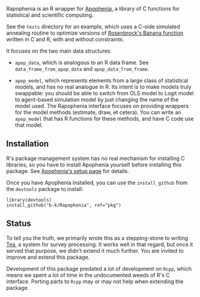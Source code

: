 Rapophenia is an R wrapper for [Apophenia](http://apophenia.info), a library of C functions for statistical and scientific computing.

See the ```tests``` directory for an example, which uses a C-side simulated annealing routine to optimize versions of [Rosenbrock's Banana function](ttp://en.wikipedia.org/wiki/Rosenbrock%27s_banana_function) written in C and R, with and without constraints.

It focuses on the two main data structures: 

* ```apop_data```, which is analogous to an R data frame. See ```data_frame_from_apop_data``` and ```apop_data_from_frame```.

* ```apop_model```, which represents elements from a large class of statistical models, and has no real analogue in R. Its intent is to make models truly swappable: you should be able to switch from OLS model to Logit model to agent-based simulation model by just changing the name of the model used. The Rapophenia interface focuses on providing wrappers for the model methods (estimate, draw, et cetera). You can write an ```apop_model``` that has R functions for these methods, and have C code use that model.

## Installation

R's package management system has no real mechanism for installing C libraries, so you have to install Apophenia yourself before installing this package. See [Apophenia's setup page](http://apophenia.info/setup.html) for details.

Once you have Apophenia installed, you can use the ```install_github``` from the ```devtools``` package to install:

```            
library(devtools)
install_github("b-k/Rapophenia", ref="pkg")
```            

## Status

To tell you the truth, we primarily wrote this as a stepping-stone to writing [Tea](https://github.com/rodri363/tea), a system for survey processing. It works well in that regard, but once it served that purpose, we didn't extend it much further. You are invited to improve and extend this package.

Development of this package predated a lot of development on ```Rcpp```, which means we spent a lot of time  in the undocumented weeds of R's C interface. Porting parts to ```Rcpp``` may or may not help when extending the package.
